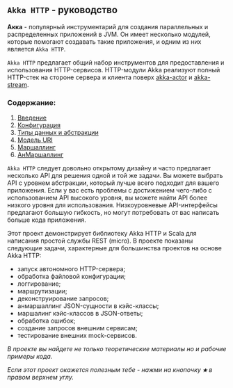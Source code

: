 ## ``Akka HTTP`` - руководство

**Акка** - популярный инструментарий для создания параллельных и распределенных приложений в JVM. Он имеет несколько 
модулей, которые помогают создавать такие приложения, и одним из них является `Akka HTTP`.

`Akka HTTP` предлагает общий набор инструментов для предоставления и использования HTTP-сервисов. HTTP-модули Akka 
реализуют полный HTTP-стек на стороне сервера и клиента поверх [akka-actor](https://github.com/steklopod/akka) и 
[akka-stream](https://github.com/steklopod/Akka-Streams). 

### Содержание:
1. [Введение](https://github.com/steklopod/Akka-HTTP/blob/master/src/main/resources/readmes/introduction.md)
2. [Конфигурация](https://github.com/steklopod/Akka-HTTP/blob/master/src/main/resources/readmes/configuration.md)
3. [Типы данных и абстракции](https://github.com/steklopod/Akka-HTTP/blob/master/src/main/resources/readmes/data-types-and-abstractions.md)
4. [Модель URI](https://github.com/steklopod/Akka-HTTP/blob/master/src/main/resources/readmes/uri-model.md)
5. [Маршаллинг](https://github.com/steklopod/Akka-HTTP/blob/master/src/main/resources/readmes/marshalling.md)
5. [АнМаршаллинг](https://github.com/steklopod/Akka-HTTP/blob/master/src/main/resources/readmes/unmarshalling.md)


`Akka HTTP` следует довольно открытому дизайну и часто предлагает несколько API для решения одной и той же задачи. 
Вы можете выбрать API с уровнем абстракции, который лучше всего подходит для вашего приложения. Если у вас есть проблемы с 
достижением чего-либо с использованием API высокого уровня, вы можете найти API более низкого уровня для использования. 
Низкоуровневые API-интерфейсы предлагают большую гибкость, но могут потребовать от вас написать больше кода приложения.

Этот проект демонстрирует библиотеку Akka HTTP и Scala для написания простой службы REST (micro). В проекте показаны 
следующие задачи, характерные для большинства проектов на основе Akka HTTP:

* запуск автономного HTTP-сервера;
* обработка файловой конфигурации;
* логгирование;
* маршрутизации;
* деконструирование запросов;
* анмаршаллинг JSON-сущности в кэйс-классы;
* маршалинг кэйс-классов в JSON-ответы;
* обработка ошибок;
* создание запросов внешним сервисам;
* тестирование внешних mock-сервисов.

_В проекте вы найдете не только теоретические материалы но и рабочие примеры кода._

_Если этот проект окажется полезным тебе - нажми на кнопочку **`★`** в правом верхнем углу._

